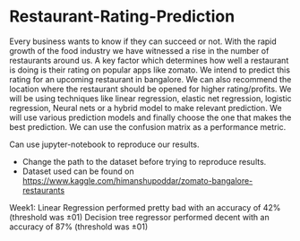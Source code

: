# Restaurant-Rating-Prediction 

Every business wants to know if they can succeed or not. 
With the rapid growth of the food industry we have witnessed a rise in the number of restaurants around us. 
A key factor which determines how well a restaurant is doing is their rating on popular apps like zomato. 
We intend to predict this rating for an upcoming restaurant in bangalore. 
We can also recommend the location where the restaurant should be opened for higher rating/profits.
We will be using techniques like linear regression, elastic net regression,
logistic regression, Neural nets or a hybrid model  to make relevant prediction.
We will use various prediction models and finally choose the one that makes the best prediction. 
We can use the confusion matrix as a performance metric.

Can use jupyter-notebook to reproduce our results.
* Change the path to the dataset before trying to reproduce results.
* Dataset used can be found on https://www.kaggle.com/himanshupoddar/zomato-bangalore-restaurants

Week1:
Linear Regression performed pretty bad with an accuracy of 42% (threshold was ±01)
Decision tree regressor performed decent with an accuracy of 87% (threshold was ±01)